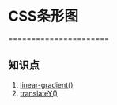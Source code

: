 # CSS条形图
======================
## 知识点
1. [linear-gradient()](https://developer.mozilla.org/en-US/docs/Web/CSS/linear-gradient)
2. [translateY()](https://developer.mozilla.org/en-US/docs/Web/CSS/transform-function/translateY)